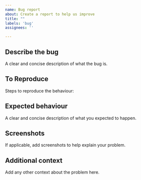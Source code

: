 ```yaml
---
name: Bug report
about: Create a report to help us improve
title: ""
labels: 'bug'
assignees: ''

---
```


## Describe the bug

A clear and concise description of what the bug is.

## To Reproduce

Steps to reproduce the behaviour:

## Expected behaviour

A clear and concise description of what you expected to happen.

## Screenshots

If applicable, add screenshots to help explain your problem.

## Additional context

Add any other context about the problem here.
